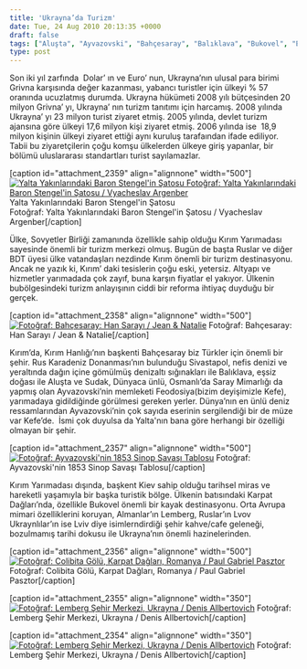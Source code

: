 ```yaml
---
title: 'Ukrayna’da Turizm'
date: Tue, 24 Aug 2010 20:13:35 +0000
draft: false
tags: ["Aluşta", "Ayvazovski", "Bahçesaray", "Balıklava", "Bukovel", "Ekonomi", "Feodosiya", "Gezi ve Restoran", "Karpat Dağları", "Kefe", "Kırım Hanlığı", "Kırım yarımadası", "Lemberg", "Lviv", "Lvov", "Rus Karadeniz Donanması", "Sivastapol", "Sudak", "Turizm", "Ukrayna", "Ukrayna Turizmi", "Ukrayna'ya gelen turist sayısı", "Yalta"]
type: post
---
```


Son iki yıl zarfında  Dolar’ ın ve Euro’ nun, Ukrayna’nın ulusal para birimi Grivna karşısında değer kazanması, yabancı turistler için ülkeyi % 57 oranında ucuzlatmış durumda. Ukrayna hükümeti 2008 yılı bütçesinden 20 milyon Grivna’ yı, Ukrayna’ nın turizm tanıtımı için harcamış. 2008 yılında Ukrayna’ yı 23 milyon turist ziyaret etmiş. 2005 yılında, devlet turizm ajansına göre ülkeyi 17,6 milyon kişi ziyaret etmiş. 2006 yılında ise  18,9 milyon kişinin ülkeyi ziyaret ettiği aynı kuruluş tarafaından ifade ediliyor. Tabii bu ziyaretçilerin çoğu komşu ülkelerden ülkeye giriş yapanlar, bir bölümü uluslararası standartları turist sayılamazlar.




\[caption id="attachment\_2359" align="alignnone" width="500"\][![Yalta Yakınlarındaki Baron Stengel'in Şatosu Fotoğraf: Yalta Yakınlarındaki Baron Stengel'in Şatosu / Vyacheslav Argenber](http://burakpehlivan.org/wp-content/uploads/2010/08/4662780391.jpg)](http://burakpehlivan.org/wp-content/uploads/2010/08/4662780391.jpg) Yalta Yakınlarındaki Baron Stengel'in Şatosu  
Fotoğraf: Yalta Yakınlarındaki Baron Stengel'in Şatosu / Vyacheslav  
Argenber\[/caption\]


Ülke, Sovyetler Birliği zamanında özellikle sahip olduğu Kırım Yarımadası sayesinde önemli bir turizm merkezi olmuş. Bugün de başta Ruslar ve diğer BDT üyesi ülke vatandaşları nezdinde Kırım önemli bir turizm destinasyonu. Ancak ne yazık ki, Kırım’ daki tesislerin çoğu eski, yetersiz. Altyapı ve hizmetler yarımadada çok zayıf, buna karşın fiyatlar el yakıyor. Ülkenin bubölgesindeki turizm anlayışının ciddi bir reforma ihtiyaç duyduğu bir gerçek.




\[caption id="attachment\_2358" align="alignnone" width="500"\][![Fotoğraf: Bahçesaray: Han Sarayı / Jean & Natalie](http://burakpehlivan.org/wp-content/uploads/2010/08/2739072795.jpg)](http://burakpehlivan.org/wp-content/uploads/2010/08/2739072795.jpg) Fotoğraf: Bahçesaray: Han Sarayı / Jean & Natalie\[/caption\]


Kırım’da, Kırım Hanlığı’nın başkenti Bahçesaray biz Türkler için önemli bir şehir. Rus Karadeniz Donanması’nın bulunduğu Sivastapol, nefis denizi ve yeraltında dağın içine gömülmüş denizaltı sığınakları ile Balıklava, eşsiz doğası ile Aluşta ve Sudak, Dünyaca ünlü, Osmanlı’da Saray Mimarlığı da yapmış olan Ayvazovski’nin memleketi Feodosiya(bizim deyişimizle Kefe), yarımadaya gidildiğinde görülmesi gereken yerler. Dünya’nın en ünlü deniz ressamlarından Ayvazovski’nin çok sayıda eserinin sergilendiği bir de müze var Kefe’de.  İsmi çok duyulsa da Yalta'nın bana göre herhangi bir özelliği olmayan bir şehir.




\[caption id="attachment\_2357" align="alignnone" width="500"\][![Fotoğraf: Ayvazovski'nin 1853 Sinop Savaşı Tablosu](http://burakpehlivan.org/wp-content/uploads/2010/08/3822085305.jpg)](http://burakpehlivan.org/wp-content/uploads/2010/08/3822085305.jpg) Fotoğraf: Ayvazovski'nin 1853 Sinop Savaşı Tablosu\[/caption\]


Kırım Yarımadası dışında, başkent Kiev sahip olduğu tarihsel miras ve hareketli yaşamıyla bir başka turistik bölge. Ülkenin batısındaki Karpat Dağları’nda, özellikle Bukovel önemli bir kayak destinasyonu. Orta Avrupa mimari özelliklerini koruyan, Almanlar’ın Lemberg, Ruslar’ın Lvov Ukraynlılar’ın ise Lviv diye isimlerndirdiği şehir kahve/cafe geleneği, bozulmamış tarihi dokusu ile Ukrayna’nın önemli hazinelerinden.




\[caption id="attachment\_2356" align="alignnone" width="500"\][![Fotoğraf: Colibita Gölü, Karpat Dağları, Romanya / Paul Gabriel Pasztor ](http://burakpehlivan.org/wp-content/uploads/2010/08/2341822457.jpg)](http://burakpehlivan.org/wp-content/uploads/2010/08/2341822457.jpg) Fotoğraf: Colibita Gölü, Karpat Dağları, Romanya / Paul Gabriel Pasztor\[/caption\]

\[caption id="attachment\_2355" align="alignnone" width="350"\][![Fotoğraf: Lemberg Şehir Merkezi, Ukrayna / Denis Allbertovich](http://burakpehlivan.org/wp-content/uploads/2010/08/4806342826.jpg)](http://burakpehlivan.org/wp-content/uploads/2010/08/4806342826.jpg) Fotoğraf: Lemberg Şehir Merkezi, Ukrayna / Denis Allbertovich\[/caption\]

\[caption id="attachment\_2354" align="alignnone" width="350"\][![Fotoğraf: Lemberg Şehir Merkezi, Ukrayna / Denis Allbertovich](http://burakpehlivan.org/wp-content/uploads/2010/08/4835087011.jpg)](http://burakpehlivan.org/wp-content/uploads/2010/08/4835087011.jpg) Fotoğraf: Lemberg Şehir Merkezi, Ukrayna / Denis Allbertovich\[/caption\]